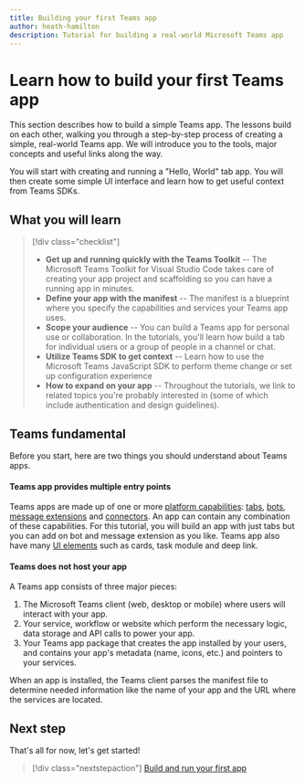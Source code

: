 ```yaml
---
title: Building your first Teams app
author: heath-hamilton
description: Tutorial for building a real-world Microsoft Teams app
---
```

# Learn how to build your first Teams app

This section describes how to build a simple Teams app. The lessons build on each other, walking you through a step-by-step process of creating a simple, real-world Teams app. We will introduce you to the tools, major concepts and useful links along the way. 

You will start with creating and running a "Hello, World" tab app.  You will then create some simple UI interface and learn how to get useful context from Teams SDKs. 


## What you will learn 


> [!div class="checklist"]
  >
  > - **Get up and running quickly with the Teams Toolkit** -- The Microsoft Teams Toolkit for Visual Studio Code takes care of creating your app project and scaffolding so you can have a running app in minutes.
  > - **Define your app with the manifest** -- The manifest is a blueprint where you specify the capabilities and services your Teams app uses.
  > - **Scope your audience** -- You can build a Teams app for personal use or collaboration. In the tutorials, you'll learn how build a tab for individual users or a group of people in a channel or chat.
  > - **Utilize Teams SDK to get context** -- Learn how to use the Microsoft Teams JavaScript SDK to perform theme change or set up configuration experience  
  > - **How to expand on your app** -- Throughout the tutorials, we link to related topics you're probably interested in (some of which include authentication and design guidelines).


## Teams fundamental 
Before you start, here are two things you should understand about Teams apps.
#### Teams app provides multiple entry points

Teams apps are made up of one or more [platform capabilities](../concepts/capabilities-overview.md): [tabs](../tabs/what-are-tabs.md), [bots](../bots/what-are-bots.md ), [message extensions](../messaging-extensions/what-are-messaging-extensions.md) and [connectors](../webhooks-and-connectors/what-are-webhooks-and-connectors.md). An app can contain any combination of these capabilities. For this tutorial, you will build an app with just tabs but you can add on bot and message extension as you like. Teams app also have many [UI elements](../planning-your-app/teams-ui-conventions.md) such as cards, task module and deep link.
#### Teams does not host your app

A Teams app consists of three major pieces:

1. The Microsoft Teams client (web, desktop or mobile) where users will interact with your app.
1. Your service, workflow or website which perform the necessary logic, data storage and API calls to power your app.
1.  Your Teams app package that creates the app installed by your users, and contains your app's metadata (name, icons, etc.) and pointers to your services.

When an app is installed, the Teams client parses the manifest file to determine needed information like the name of your app and the URL where the services are located.


## Next step
That's all for now, let's get started!
> [!div class="nextstepaction"]
> [Build and run your first app](../build-your-first-app/build-and-run.md)
